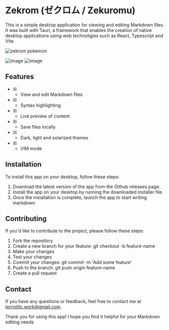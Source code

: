# Zekrom (ゼクロム / Zekuromu)

This is a simple desktop application for viewing and editing Markdown files. It was built with Tauri, a framework that enables the creation of native desktop applications using web technoligies such as React, Typescript and Vite

![zekrom pokemon](https://img.pokemondb.net/artwork/vector/large/zekrom.png)

![image](https://user-images.githubusercontent.com/79077994/230086721-fabf1739-71c0-4517-ba7f-0d0563e1baf7.png)
![image](https://user-images.githubusercontent.com/79077994/230086932-8fb1d40d-b63a-4870-a937-6d8a3d4372d5.png)


## Features 

- [x] - View and edit Markdown files
- [x] - Syntax highlighting
- [x] - Live preview of content
- [x] - Save files locally
- [x] - Dark, light and solarized themes
- [x] - VIM mode

## Installation

To install this app on your desktop, follow these steps:

1. Download the latest version of the app from the Github releases page.
2. Install the app on your desktop by running the downloaded installer file.
3. Once the installation is complete, launch the app to start writing markdown

## Contributing

If you'd like to contribute to the project, please follow these steps:
1. Fork the repository
2. Create a new branch for your feature: git checkout -b feature-name
3. Make your changes
4. Test your changes
5. Commit your changes: git commit -m 'Add some feature'
6. Push to the branch: git push origin feature-name
7. Create a pull request



## Contact

If you have any questions or feedback, feel free to contact me at terrnitllc.work@gmail.com.

Thank you for using this app! I hope you find it helpful for your Markdown editing needs







